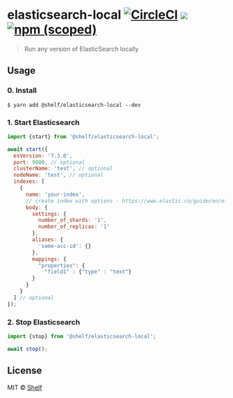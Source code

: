 # elasticsearch-local [![CircleCI](https://circleci.com/gh/shelfio/elasticsearch-local/tree/master.svg?style=svg)](https://circleci.com/gh/shelfio/elasticsearch-local/tree/master) ![](https://img.shields.io/badge/code_style-prettier-ff69b4.svg) [![npm (scoped)](https://img.shields.io/npm/v/@shelf/elasticsearch-local.svg)](https://www.npmjs.com/package/@shelf/elasticsearch-local)

> Run any version of ElasticSearch locally

## Usage

### 0. Install

```
$ yarn add @shelf/elasticsearch-local --dev
```

### 1. Start Elasticsearch

```js
import {start} from '@shelf/elasticsearch-local';

await start({
  esVersion: '7.3.0',
  port: 9000, // optional
  clusterName: 'test', // optional
  nodeName: 'test', // optional
  indexes: [
    {
      name: 'your-index',
      // create index with options - https://www.elastic.co/guide/en/elasticsearch/reference/current/indices-create-index.html#indices-create-api-request-body
      body: {
        settings: {
          number_of_shards: '1',
          number_of_replicas: '1'
        },
        aliases: {
          'some-acc-id': {}
        },
        mappings: {
          "properties": {
            "field1" : {"type" : "text"}
        }
      }
    }
  ] // optional
});
```

### 2. Stop Elasticsearch

```js
import {stop} from '@shelf/elasticsearch-local';

await stop();
```

## License

MIT © [Shelf](https://shelf.io)
